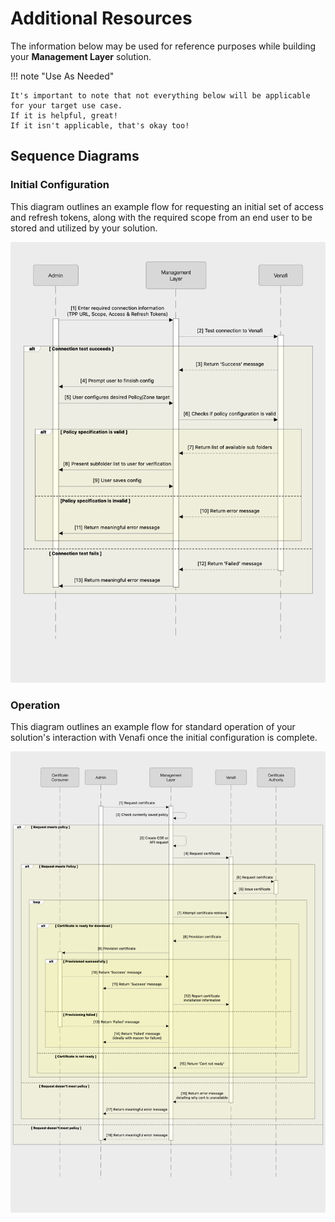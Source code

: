 # Additional Resources

The information below may be used for reference purposes while building your **Management Layer** solution.

!!! note "Use As Needed"

    It's important to note that not everything below will be applicable for your target use case.
    If it is helpful, great!
    If it isn't applicable, that's okay too!

## Sequence Diagrams

### Initial Configuration

This diagram outlines an example flow for requesting an initial set of access and refresh tokens, along with the required scope from an end user to be stored and utilized by your solution.

![Management Layer Initial Configuration](../../../assets/sequence-diagrams/ManagementLayer_InitialConfig-SequenceDiagram.png)

### Operation

This diagram outlines an example flow for standard operation of your solution's interaction with Venafi once the initial configuration is complete.

![Management Layer Initial Configuration](../../../assets/sequence-diagrams/ManagementLayer-SequenceDiagram.png)